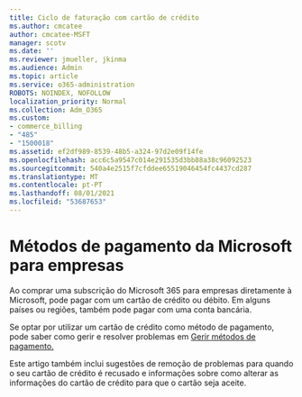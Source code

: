 ```yaml
---
title: Ciclo de faturação com cartão de crédito
ms.author: cmcatee
author: cmcatee-MSFT
manager: scotv
ms.date: ''
ms.reviewer: jmueller, jkinma
ms.audience: Admin
ms.topic: article
ms.service: o365-administration
ROBOTS: NOINDEX, NOFOLLOW
localization_priority: Normal
ms.collection: Adm_O365
ms.custom:
- commerce_billing
- "485"
- "1500018"
ms.assetid: ef2df989-8539-48b5-a324-97d2e09f14fe
ms.openlocfilehash: acc6c5a9547c014e291535d3bb88a38c96092523
ms.sourcegitcommit: 540a4e2515f7cfddee65519046454fc4437cd287
ms.translationtype: MT
ms.contentlocale: pt-PT
ms.lasthandoff: 08/01/2021
ms.locfileid: "53687653"
---
```

# <a name="payment-methods-for-microsoft-for-business"></a>Métodos de pagamento da Microsoft para empresas

Ao comprar uma subscrição do Microsoft 365 para empresas diretamente à Microsoft, pode pagar com um cartão de crédito ou débito. Em alguns países ou regiões, também pode pagar com uma conta bancária.
  
Se optar por utilizar um cartão de crédito como método de pagamento, pode saber como gerir e resolver problemas em [Gerir métodos de pagamento.](/microsoft-365/commerce/billing-and-payments/manage-payment-methods)
  
Este artigo também inclui sugestões de remoção de problemas para quando o seu cartão de crédito é recusado e informações sobre como alterar as informações do cartão de crédito para que o cartão seja aceite.